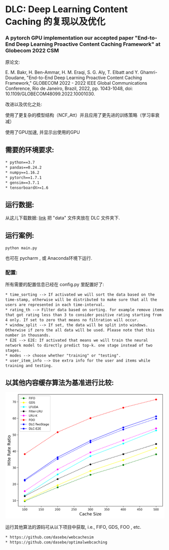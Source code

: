 # DLC: Deep Learning Content Caching 的复现以及优化


### A pytorch GPU implementation our accepted paper "End-to-End Deep Learning Proactive Content Caching Framework" at Globecom 2022 CSM



原论文:

E. M. Bakr, H. Ben-Ammar, H. M. Eraqi, S. G. Aly, T. Elbatt and Y. Ghamri-Doudane, "End-to-End Deep Learning Proactive Content Caching Framework," GLOBECOM 2022 - 2022 IEEE Global Communications Conference, Rio de Janeiro, Brazil, 2022, pp. 1043-1048, doi: 10.1109/GLOBECOM48099.2022.10001030.

改进以及优化之处:

使用了更复杂的模型结构（NCF_Att）并且应用了更先进的训练策略（学习率衰减）

使用了GPU加速, 并显示出使用的GPU



## 需要的环境要求:
	* python==3.7
	* pandas==0.24.2
	* numpy==1.16.2
	* pytorch==1.7.1
	* gensim==3.7.1
	* tensorboardX>=1.6 


## 运行数据:
从这儿下载数据:  [link](https://drive.google.com/drive/folders/1Keww2JHH4Pqx_Oe5Q6hp641t-weU2vPd?usp=sharing)
把 "data" 文件夹放在 DLC 文件夹下.

## 运行案例:
```
python main.py
```
也可在 pycharm , 或 Anaconda环境下运行.

### 配置:

所有需要的配置信息已经在 config.py 里配置好了:

    * time_sorting --> If activated we will sort the data based on the time-stamp, otherwise will be distributed to make sure that all the users are represented in each time-interval.
    * rating_th --> Filter data based on sorting. for example remove items that got rating less than 3 to consider positive rating starting from 4 only. If set to zero that means no filtration will occur.
    * window_split --> If set, the data will be split into windows. Otherwise if zero the all data will be used. Please note that this number in thousands.
    * E2E --> E2E: If activated that means we will train the neural network model to directly predict top-k. one stage instead of two stages.
    * modes --> choose whether "training" or "testing".
    * user_item_info --> Use extra info for the user and items while training and testing.

## 以其他内容缓存算法为基准进行比较:

![CFR_benchmarking](assets/CFR_benchmarking.png)

运行其他算法的源码可从以下项目中获取, i.e., FIFO, GDS, FOO , etc.

    * https://github.com/dasebe/webcachesim
    * https://github.com/dasebe/optimalwebcaching

